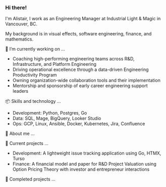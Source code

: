 ### Hi there!

I'm Alistair, I work as an Engineering Manager at Industrial Light & Magic in Vancouver, BC. 

My background is in visual effects, software engineering, finance, and mathematics.

🔭 I’m currently working on ...
* Coaching high-performing engineering teams across R&D, Infrastructure, and Platform Engineering
* Driving operational excellence through a data-driven Engineering Productivity Program
* Owning organization-wide collaboration tools and their implementation
* Mentorship and sponsorship of early career engineering support leaders

📦 Skills and technology ...
* Development: Python, Postgres, Go
* Data: SQL, Mage, BigQuery, Looker Studio
* Ops: GCP, Linux, Ansible, Docker, Kubernetes, Jira, Confluence

💬 About me ...


🌱 Current projects ...
* Development: A lightweight issue tracking application using Go, HTMX, Turso
* Finance: A financial model and paper for R&D Project Valuation using Option Pricing Theory with investor and entrepreneur interactions

🏁 Completed projects ...


<!--
**Alistair-Russell/Alistair-Russell** is a ✨ _special_ ✨ repository because its `README.md` (this file) appears on your GitHub profile.

Here are some ideas to get you stated:

- 🔭 I’m currently working on ...
- 🌱 I’m currently learning ...
- 👯 I’m looking to collaborate on ...
- 🤔 I’m looking for help with ...
- 💬 Ask me about ...
- 📫 How to reach me: ...
- 😄 Pronouns: ...
- ⚡ Fun fact: ...
-->
